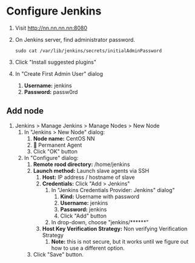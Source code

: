# Configure Jenkins


1. Visit http://nn.nn.nn.nn:8080
1. On Jenkins server, find administrator password.

   ```console
   sudo cat /var/lib/jenkins/secrets/initialAdminPassword
   ```
1. Click "Install suggested plugins"
1. In "Create First Admin User" dialog
   1. **Username:** jenkins
   1. **Password:** passw0rd


## Add node

1. Jenkins > Manage Jenkins > Manage Nodes > New Node
   1. In "Jenkins > New Node" dialog:
      1. **Node name:** CentOS NN
      1. :radio_button: Permanent Agent
      1. Click "OK" button
   1. In "Configure" dialog: 
      1. **Remote rood directory:** /home/jenkins
      1. **Launch method:** Launch slave agents via SSH
         1. **Host:**  IP address / hostname of slave
         1. **Credentials:**   Click "Add > Jenkins"
            1. In "Jenkins Credentials Provider: Jenkins" dialog"
               1. **Kind:**  Username with password
               1. **Username:** jenkins
               1. **Password:** jenkins
               1. Click "Add" button
            1. In drop-down, choose "jenkins/******"
         1. **Host Key Verification Strategy:** Non verifying Verification Strategy
            1. **Note:** this is not secure, but it works until we figure out how to use a different option.
      1. Click "Save" button.
